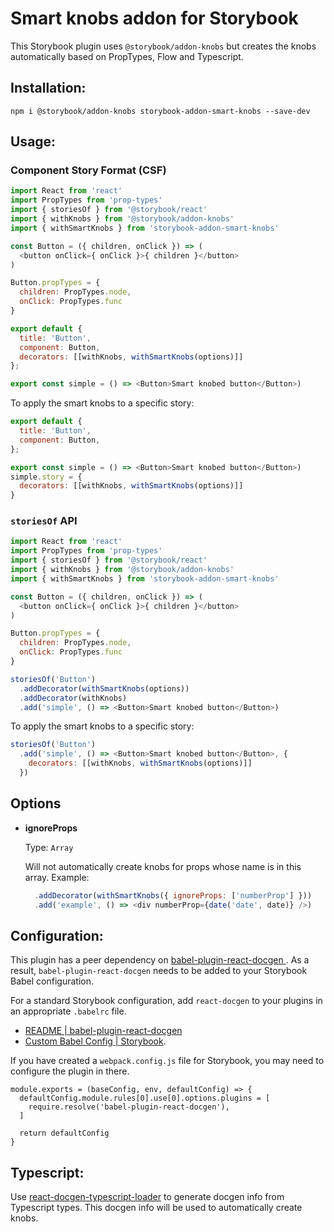 # Smart knobs addon for Storybook

This Storybook plugin uses `@storybook/addon-knobs` but creates the knobs automatically based on PropTypes, Flow and Typescript.

## Installation:

```
npm i @storybook/addon-knobs storybook-addon-smart-knobs --save-dev
```

## Usage:

### Component Story Format (CSF)

```js
import React from 'react'
import PropTypes from 'prop-types'
import { storiesOf } from '@storybook/react'
import { withKnobs } from '@storybook/addon-knobs'
import { withSmartKnobs } from 'storybook-addon-smart-knobs'

const Button = ({ children, onClick }) => (
  <button onClick={ onClick }>{ children }</button>
)

Button.propTypes = {
  children: PropTypes.node,
  onClick: PropTypes.func
}

export default {
  title: 'Button',
  component: Button,
  decorators: [[withKnobs, withSmartKnobs(options)]]
};

export const simple = () => <Button>Smart knobed button</Button>)
```

To apply the smart knobs to a specific story:

```js
export default {
  title: 'Button',
  component: Button,
};

export const simple = () => <Button>Smart knobed button</Button>)
simple.story = {
  decorators: [[withKnobs, withSmartKnobs(options)]]
}
```

### `storiesOf` API

```js
import React from 'react'
import PropTypes from 'prop-types'
import { storiesOf } from '@storybook/react'
import { withKnobs } from '@storybook/addon-knobs'
import { withSmartKnobs } from 'storybook-addon-smart-knobs'

const Button = ({ children, onClick }) => (
  <button onClick={ onClick }>{ children }</button>
)

Button.propTypes = {
  children: PropTypes.node,
  onClick: PropTypes.func
}

storiesOf('Button')
  .addDecorator(withSmartKnobs(options))
  .addDecorator(withKnobs)
  .add('simple', () => <Button>Smart knobed button</Button>)
```

To apply the smart knobs to a specific story:

```js
storiesOf('Button')
  .add('simple', () => <Button>Smart knobed button</Button>, {
    decorators: [[withKnobs, withSmartKnobs(options)]]
  })
```

## Options

- **ignoreProps**
  
  Type: `Array`

  Will not automatically create knobs for props whose name is in this array. Example:
  ```js
    .addDecorator(withSmartKnobs({ ignoreProps: ['numberProp'] }))
    .add('example', () => <div numberProp={date('date', date)} />) 
  ```

## Configuration:

This plugin has a peer dependency on [babel-plugin-react-docgen
](https://github.com/storybooks/babel-plugin-react-docgen). As a result, `babel-plugin-react-docgen` needs to be added to your Storybook Babel configuration.

For a standard Storybook configuration, add `react-docgen` to your plugins in an appropriate `.babelrc` file.

  - [README | babel-plugin-react-docgen](https://github.com/storybooks/babel-plugin-react-docgen/blob/master/README.md)
  - [Custom Babel Config | Storybook](https://storybook.js.org/configurations/custom-babel-config/).

If you have created a `webpack.config.js` file for Storybook, you may need to configure the plugin in there.

```
module.exports = (baseConfig, env, defaultConfig) => {
  defaultConfig.module.rules[0].use[0].options.plugins = [
    require.resolve('babel-plugin-react-docgen'),
  ]

  return defaultConfig
}
```

## Typescript:

Use [react-docgen-typescript-loader](https://github.com/strothj/react-docgen-typescript-loader) to generate docgen info from Typescript types. This docgen info will be used to automatically create knobs.
